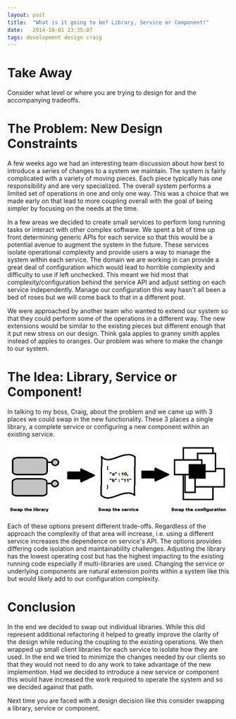 ```yaml
---
layout: post
title:  "What is it going to be? Library, Service or Component!"
date:   2014-10-01 23:35:07
tags: development design craig
---
```


Take Away
=======================================

Consider what level or where you are trying to design for and the accompanying
tradeoffs.

The Problem: New Design Constraints
=======================================

A few weeks ago we had an interesting team discussion about how best to
introduce a series of changes to a system we maintain. The system is fairly
complicated with a variety of moving pieces. Each piece typically has one
responsibility and are very specialized. The overall system performs a limited
set of operations in one and only one way. This was a choice that we made early
on that lead to more coupling overall with the goal of being simpler by
focusing on the needs at the time.

In a few areas we decided to create small services to perform long running
tasks or interact with other complex software. We spent a bit of time up front
determining generic APIs for each service so that this would be a potential
avenue to augment the system in the future. These services isolate operational
complexity and provide users a way to manage the system within each service.
The domain we are working in can provide a great deal of configuration which
would lead to horrible complexity and difficulty to use if left unchecked.
This meant we hid most that complexity/configuration behind the service API and
adjust setting on each service independently. Manage our configuration this way
hasn't all been a bed of roses but we will come back to that in a different
post.

We were approached by another team who wanted to extend our system so that they
could perform some of the operations in a different way. The new extensions
would be similar to the existing pieces but different enough that it put new
stress on our design. Think gala apples to granny smith apples instead of
apples to oranges. Our problem was where to make the change to our system.

The Idea: Library, Service or Component!
=======================================

In talking to my boss, Craig, about the problem and we came up with 3 places we
could swap in the new functionality. These 3 places a single library, a
complete service or configuring a new component within an existing service.

<p class="center-image">
	<img
		title="Yes, this image was made using paint."
		alt="The three places to make the change, i.e. library, service or component"
		src="/images/posts/LibraryServiceOrComponent.png" />
</p>

Each of these options present different trade-offs. Regardless of the approach
the complexity of that area will increase, i.e. using a different service
increases the dependence on service's API. The options provides differing code
isolation and maintainability challenges. Adjusting the library has the lowest
operating cost but has the highest impacting to the existing running code
especially if multi-libraries are used. Changing the service or underlying
components are natural extension points within a system like this but would
likely add to our configuration complexity.

Conclusion
=======================================

In the end we decided to swap out individual libraries. While this did
represent additional refactoring it helped to greatly improve the clarity of
the design while reducing the coupling to the existing operations. We then
wrapped up small client libraries for each service to isolate how they are
used. In the end we tried to minimize the changes needed by our clients so that
they would not need to do any work to take advantage of the new implemention.
Had we decided to introduce a new service or component this would have
increased the work required to operate the system and so we decided against
that path.

Next time you are faced with a design decision like this consider swapping a
library, service or component.
